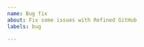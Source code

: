 ```yaml
---
name: Bug fix
about: Fix some issues with Refined GitHub
labels: bug

---
```


<!--

OMG thanks for fixing stuff! 🍇

1. List some URLs that reviewers can use to test your PR
2. Make sure you specify the issue you're fixing, if any, following this format:

Fixes #123
Fixes #56

-->

